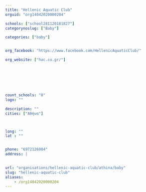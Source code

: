 ```yaml
---
title: "Hellenic Aquatic Club"
orguid: "org14042020000204"

schools: ["school281120181827"]
categorynoslug: ["Baby"]

categories: ["baby"]


org_facebook: "https://www.facebook.com/HellenicAquaticClub/"

org_website: ["hac.co.gr/"]







count_schools: "0"
logo: ""

description: ""
cities: ["Αθήνα"]



long: ""
lat : ""


phone: "6972126004"
address: |
    

url: "organisations/hellenic-aquatic-club/athina/baby"
slug: "hellenic-aquatic-club"
aliases:
    - /org14042020000204
---
```



